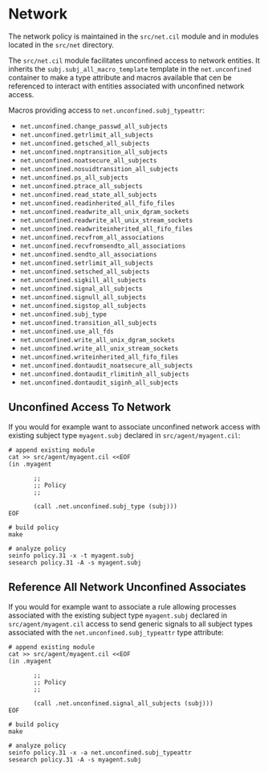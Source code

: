 # Network

The network policy is maintained in the `src/net.cil` module and in
modules located in the `src/net` directory.

The `src/net.cil` module facilitates unconfined access to network
entities. It inherits the `subj.subj_all_macro_template` template in
the `net.unconfined` container to make a type attribute and macros
available that cen be referenced to interact with entities associated
with unconfined network access.

Macros providing access to `net.unconfined.subj_typeattr`:

* `net.unconfined.change_passwd_all_subjects`
* `net.unconfined.getrlimit_all_subjects`
* `net.unconfined.getsched_all_subjects`
* `net.unconfined.nnptransition_all_subjects`
* `net.unconfined.noatsecure_all_subjects`
* `net.unconfined.nosuidtransition_all_subjects`
* `net.unconfined.ps_all_subjects`
* `net.unconfined.ptrace_all_subjects`
* `net.unconfined.read_state_all_subjects`
* `net.unconfined.readinherited_all_fifo_files`
* `net.unconfined.readwrite_all_unix_dgram_sockets`
* `net.unconfined.readwrite_all_unix_stream_sockets`
* `net.unconfined.readwriteinherited_all_fifo_files`
* `net.unconfined.recvfrom_all_associations`
* `net.unconfined.recvfromsendto_all_associations`
* `net.unconfined.sendto_all_associations`
* `net.unconfined.setrlimit_all_subjects`
* `net.unconfined.setsched_all_subjects`
* `net.unconfined.sigkill_all_subjects`
* `net.unconfined.signal_all_subjects`
* `net.unconfined.signull_all_subjects`
* `net.unconfined.sigstop_all_subjects`
* `net.unconfined.subj_type`
* `net.unconfined.transition_all_subjects`
* `net.unconfined.use_all_fds`
* `net.unconfined.write_all_unix_dgram_sockets`
* `net.unconfined.write_all_unix_stream_sockets`
* `net.unconfined.writeinherited_all_fifo_files`
* `net.unconfined.dontaudit_noatsecure_all_subjects`
* `net.unconfined.dontaudit_rlimitinh_all_subjects`
* `net.unconfined.dontaudit_siginh_all_subjects`

## Unconfined Access To Network

If you would for example want to associate unconfined network access
with existing subject type `myagent.subj` declared in
`src/agent/myagent.cil`:

```
# append existing module
cat >> src/agent/myagent.cil <<EOF
(in .myagent

       ;;
       ;; Policy
       ;;

       (call .net.unconfined.subj_type (subj)))
EOF

# build policy
make

# analyze policy
seinfo policy.31 -x -t myagent.subj
sesearch policy.31 -A -s myagent.subj
```
## Reference All Network Unconfined Associates

If you would for example want to associate a rule allowing processes
associated with the existing subject type `myagent.subj` declared in
`src/agent/myagent.cil` access to send generic signals to all subject
types associated with the `net.unconfined.subj_typeattr` type
attribute:

```
# append existing module
cat >> src/agent/myagent.cil <<EOF
(in .myagent

       ;;
       ;; Policy
       ;;

       (call .net.unconfined.signal_all_subjects (subj)))
EOF

# build policy
make

# analyze policy
seinfo policy.31 -x -a net.unconfined.subj_typeattr
sesearch policy.31 -A -s myagent.subj
```
